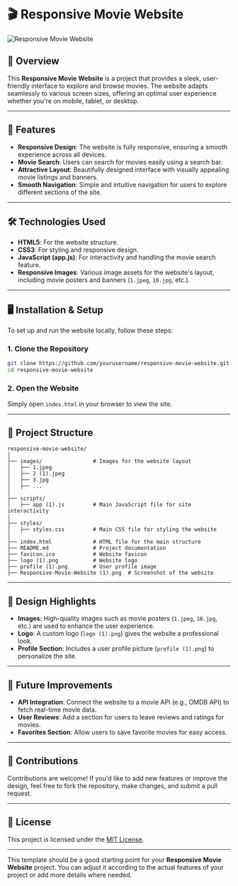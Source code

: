 # 🎬 Responsive Movie Website

![Responsive Movie Website](Responsive-Movie-Website%20(1).png)

## 📖 Overview

This **Responsive Movie Website** is a project that provides a sleek, user-friendly interface to explore and browse movies. The website adapts seamlessly to various screen sizes, offering an optimal user experience whether you're on mobile, tablet, or desktop.

---

## 🎯 Features

- **Responsive Design**: The website is fully responsive, ensuring a smooth experience across all devices.
- **Movie Search**: Users can search for movies easily using a search bar.
- **Attractive Layout**: Beautifully designed interface with visually appealing movie listings and banners.
- **Smooth Navigation**: Simple and intuitive navigation for users to explore different sections of the site.

---

## 🛠️ Technologies Used

- **HTML5**: For the website structure.
- **CSS3**: For styling and responsive design.
- **JavaScript (app.js)**: For interactivity and handling the movie search feature.
- **Responsive Images**: Various image assets for the website's layout, including movie posters and banners (`1.jpeg`, `10.jpg`, etc.).

---

## 🖥️ Installation & Setup

To set up and run the website locally, follow these steps:

### 1. Clone the Repository

```bash
git clone https://github.com/yourusername/responsive-movie-website.git
cd responsive-movie-website
```

### 2. Open the Website

Simply open `index.html` in your browser to view the site.

---

## 📂 Project Structure

```
responsive-movie-website/
│
├── images/                # Images for the website layout
│   ├── 1.jpeg
│   ├── 2 (1).jpeg
│   ├── 3.jpg
│   ├── ...
│
├── scripts/
│   ├── app (1).js         # Main JavaScript file for site interactivity
│
├── styles/
│   ├── styles.css         # Main CSS file for styling the website
│
├── index.html             # HTML file for the main structure
├── README.md              # Project documentation
├── favicon.ico            # Website favicon
├── logo (1).png           # Website logo
├── profile (1).png        # User profile image
├── Responsive-Movie-Website (1).png  # Screenshot of the website
```

---

## 🎨 Design Highlights

- **Images**: High-quality images such as movie posters (`1.jpeg`, `10.jpg`, etc.) are used to enhance the user experience.
- **Logo**: A custom logo (`logo (1).png`) gives the website a professional look.
- **Profile Section**: Includes a user profile picture (`profile (1).png`) to personalize the site.

---

## 🚀 Future Improvements

- **API Integration**: Connect the website to a movie API (e.g., OMDB API) to fetch real-time movie data.
- **User Reviews**: Add a section for users to leave reviews and ratings for movies.
- **Favorites Section**: Allow users to save favorite movies for easy access.

---

## 🤝 Contributions

Contributions are welcome! If you'd like to add new features or improve the design, feel free to fork the repository, make changes, and submit a pull request.

---

## 📜 License

This project is licensed under the [MIT License](LICENSE).

---

This template should be a good starting point for your **Responsive Movie Website** project. You can adjust it according to the actual features of your project or add more details where needed.
